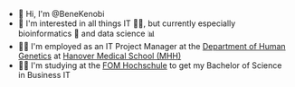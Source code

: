 - 👋 Hi, I'm @BeneKenobi
- 👀 I'm interested in all things IT 👨‍💻, but currently especially bioinformatics 🧬 and data science 📊
- 👨‍💼 I'm employed as an IT Project Manager at the [Department of Human Genetics](https://www.mhh.de/en/human-genetics) at [Hanover Medical School (MHH)](https://www.mhh.de/en)
- 👨‍🎓 I'm studying at the [FOM Hochschule](https://www.fom.de/) to get my Bachelor of Science in Business IT

